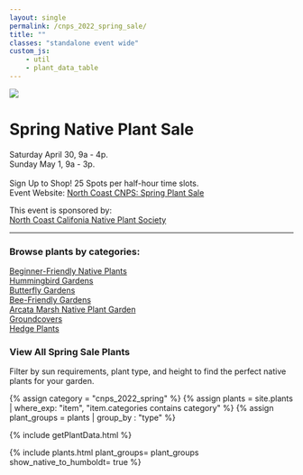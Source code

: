 ```yaml
---
layout: single
permalink: /cnps_2022_spring_sale/
title: ""
classes: "standalone event wide"
custom_js:
    - util
    - plant_data_table
---
```

<!--
<p>
This website is currently under construction! Report any issues for fixing and please check back for updates.
</p>
-->
<div class="main_icon_holder">
    <img class="title_icon" src="{{'/assets/images/lupinus_rivularis.jpg' | prepend:site.baseurl }}">
</div>

<h1>Spring Native Plant Sale</h1>

<p>
    Saturday April 30, 9a - 4p.
    <br/>
    Sunday May 1, 9a - 3p.
    <br/>
    <br/>
    Sign Up to Shop! 25 Spots per half-hour time slots.
    <br/>
    Event Website: <a href="https://northcoastcnps.org/index.php/44-topmenucontent/288-plant-sale-event-page">North Coast CNPS: Spring Plant Sale</a> 
</p>
<p>
This event is sponsored by:
<br/>
<a href="https://northcoastcnps.org">North Coast Califonia Native Plant Society</a>
</p>

<div style="clear:both"></div>
<hr/>
<section>
    <h3>
    Browse plants by categories: 
    </h3>
    <div class="list_categories">
        <div class="list_category">
            <a href="{{'/category/beginner' | prepend:site.baseurl }}">
           Beginner-Friendly Native Plants
            </a>
        </div>
        <div class="list_category">
            <a href="{{'/category/hummingbird' | prepend:site.baseurl }}">
            Hummingbird Gardens
            </a>
        </div>
        <div class="list_category">
            <a href="{{'/category/butterfly' | prepend:site.baseurl }}">
           Butterfly Gardens
            </a>
        </div>
        <!--
            <div class="list_category">
            <a href="{{'/category/container' | prepend:site.baseurl }}">
            Container-Gardening
            </a>
            </div>
            -->
        <div class="list_category">
            <a href="{{'/category/bee' | prepend:site.baseurl }}">
                Bee-Friendly Gardens
            </a>
        </div>
        <!--
        <li>    
            <a href="{{'/category/edible' | prepend:site.baseurl }}">
                Edibles
            </a>
        </li>-->
            <!--    
            <div class="list_category">
               North Coast CNPS Garden (Eureka)
            </div>
            -->
            <!--    
           Trinidad Native Plant Garden
            -->
        <div class="list_category">
            <a href="{{'/garden/arcata-marsh' | prepend:site.baseurl }}">
            Arcata Marsh Native Plant Garden
            </a>
        </div>
        <div class="list_category">
            <a href="{{'/category/groundcover' | prepend:site.baseurl }}">
                Groundcovers 
            </a>
        </div>
        <div class="list_category">
            <a href="{{'/category/hedge' | prepend:site.baseurl }}">
            Hedge Plants
            </a>
        </div>
    </div>
</section>
<div style="clear:both"></div>

<h3>View All Spring Sale Plants</h3>
<p>
Filter by sun requirements, plant type, and height to find the perfect native plants for your garden.
</p>
{% assign category = "cnps_2022_spring"  %}
{% assign plants = site.plants | where_exp: "item", 
                                 "item.categories contains category" %}
{% assign plant_groups = plants | group_by : "type" %} 

<!-- populate plant_data var -->
{% include getPlantData.html %}
	
{% include plants.html 
	plant_groups= plant_groups
    show_native_to_humboldt= true
%}
